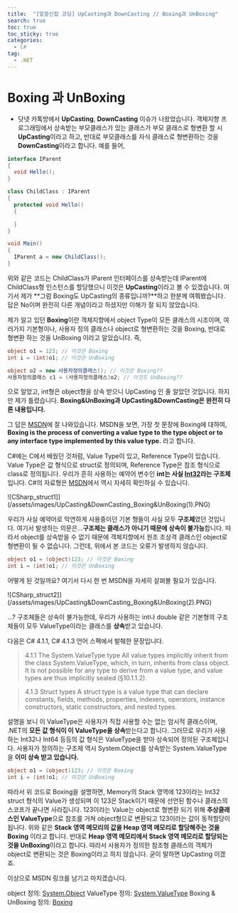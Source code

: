 ```yaml
---
title:  "[알쓸신잡 코딩] UpCasting과 DownCasting // Boxing과 UnBoxing"
search: true
toc: true
toc_sticky: true
categories: 
  - C#
tag:
  - .NET
---
```


# Boxing 과 UnBoxing
- 닷넷 카톡방에서 **UpCasting**, **DownCasting** 이슈가 나왔었습니다.
객체지향 프로그래밍에서 상속받는 부모클래스가 있는 클래스가 부모 클래스로 형변환 할 시 **UpCasting**이라고 하고, 반대로 부모클래스를 자식 클래스로 형변환하는 것을 **DownCasting**이라고 합니다.
예를 들어,

```cs
interface IParent
{
  void Hello();
}

class ChildClass : IParent
{
  protected void Hello()
  {

  }
}

void Main()
{
  IParent a = new ChildClass();
}
```

위와 같은 코드는 ChildClass가 IParent 인터페이스를 상속받는데 IParent에 ChildClass형 인스턴스를 할당했으니 이것은 **UpCasting**이라고 볼 수 있겠습니다.
여기서 제가 **그럼 Boxing도 UpCasting의 종류입니까?**하고 한분께 여쭤봤습니다.
답은 No이며 완전히 다른 개념이라고 하셨지만 이해가 잘 되지 않았습니다.

제가 알고 있던 **Boxing**이란
객체지향에서 object Type이 모든 클래스의 시조이며, 여러가지 기본형이나, 사용자 정의 클래스나 object로 형변환하는 것을 Boxing, 반대로 형변환 하는 것을 UnBoxing 이라고 알았습니다.
즉,

```cs
object o1 = 123; // 이것은 Boxing
int i = (int)o1; // 이것은 UnBoxing

object o2 = new 사용자정의클래스(); // 이것은 Boxing??
사용자정의클래스 c1 = (사용자정의클래스)o2; // 이것도 UnBoxing??
```

으로 알았고, int형은 object형을 상속 받으니 UpCasting 인 줄 알았던 것입니다. 하지만 제가 틀렸습니다.
**Boxing&UnBoxing과 UpCasting&DownCasting은 완전히 다른 내용입니다.**

그 답은 [MSDN](https://docs.microsoft.com/ko-kr/dotnet/csharp/programming-guide/types/boxing-and-unboxing)에 잘 나와있습니다.
MSDN을 보면, 가장 첫 문장에 Boxing에 대하여, **Boxing is the process of converting a value type to the type object or to any interface type implemented by this value type.** 라고 합니다.

C#에는 C에서 배웠던 것처럼, Value Type이 있고, Reference Type이 있습니다.
Value Type은 값 형식으로 struct로 정의되며, Reference Type은 참조 형식으로 class로 정의됩니다.
우리가 흔히 사용하는 예약어 변수인 **int는 사실 [Int32](https://docs.microsoft.com/ko-kr/dotnet/api/system.int32?view=netframework-4.8)라는 구조체**입니다.
C#의 자료형은 [MSDN](https://docs.microsoft.com/ko-kr/dotnet/csharp/language-reference/builtin-types/integral-numeric-types)에서 역시 자세히 확인하실 수 있습니다.

![CSharp_struct1]](/assets/images/UpCasting&DownCasting_Boxing&UnBoxing(1).PNG)

우리가 사실 예약어로 막연하게 사용중이던 기본 형들이 사실 모두 **구조체**였던 것입니다.
여기서 발생하는 의문은...**구조체는 클래스가 아니기 때문에 상속이 불가능**합니다.
따라서 object를 상속받을 수 없기 때문에 객체지향에서 원조 조상격 클래스인 object로 형변환이 될 수 없습니다.
그런데, 위에서 본 코드는 오류가 발생하지 않습니다.

```cs
object o1 = (object)123; // 이것은 Boxing
int i = (int)o1; // 이것은 UnBoxing
```

어떻게 된 것일까요? 여기서 다시 한 번 MSDN을 자세히 살펴볼 필요가 있습니다.

![CSharp_struct2]](/assets/images/UpCasting&DownCasting_Boxing&UnBoxing(2).PNG)

...? 구조체들은 상속이 불가능한데, 우리가 사용하는 int나 double 같은 기본형의 구조체들이 모두 ValueType이라는 클래스를 **상속**받고 있습니다.

다음은 C# 4.1.1, C# 4.1.3 언어 스펙에서 발췌한 문장입니다.

>4.1.1 The System.ValueType type
>All value types implicitly inherit from the class System.ValueType, which, in turn, inherits from class object. It is not possible for any type to derive from a value type, and value types are thus implicitly sealed (§10.1.1.2).

>4.1.3 Struct types
>A struct type is a value type that can declare constants, fields, methods, properties, indexers, operators, instance constructors, static constructors, and nested types.

설명을 보니 이 ValueType은 사용자가 직접 사용할 수는 없는 암시적 클래스이며, .NET의 **모든 값 형식이 이 ValueType을 상속**받는다고 합니다.
그러므로 우리가 사용하는 Int32나 Int64 등등의 값 형식은 ValueType을 받아 상속되어 정의된 구조체입니다.
사용자가 정의하는 구조체 역시 System.Object를 상속받는 System.ValueType을 **이미 상속 받고 있습니다.**

```cs
object o1 = (object)123; // 이것은 Boxing
int i = (int)o1; // 이것은 UnBoxing
```

따라서 위 코드로 Boxing을 설명하면,
Memory의 Stack 영역에 123이라는 Int32 struct 형식의 Value가 생성되며 이 123은 Stack이기 때문에 선언된 함수나 클래스의 스코프가 끝나면 사라집니다.
123이라는 Value는 object로 형변환 되기 위해 **추상클래스인 ValueType**으로 참조를 거쳐 object형으로 변환되고 123이라는 값이 동적할당이 됩니다.
위와 같은 **Stack 영역 메모리의 값을 Heap 영역 메모리로 할당해주는 것을 Boxing** 이라고 합니다.
반대로 **Heap 영역 메모리에서 Stack 영역 메모리로 할당되는 것을 UnBoxing**이라고 합니다.
따라서 사용자가 정의한 참조형 클래스의 객체가 object로 변환되는 것은 Boxing이라고 하지 않습니다. 굳이 말하면 UpCasting 이겠죠.

이상으로 MSDN 링크를 남기고 마치겠습니다.

object 정의: [System.Object](https://docs.microsoft.com/ko-kr/dotnet/api/system.object?view=netframework-4.8)
ValueType 정의: [System.ValueType](https://docs.microsoft.com/ko-kr/dotnet/api/system.valuetype?view=netframework-4.8)
Boxing & UnBoxing 정의: [Boxing](https://docs.microsoft.com/ko-kr/dotnet/csharp/programming-guide/types/boxing-and-unboxing)


